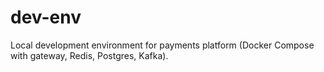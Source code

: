 # dev-env
Local development environment for payments platform (Docker Compose with gateway, Redis, Postgres, Kafka).
